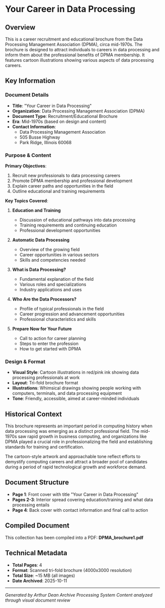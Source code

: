 # Your Career in Data Processing

## Overview
This is a career recruitment and educational brochure from the Data Processing Management Association (DPMA), circa mid-1970s. The brochure is designed to attract individuals to careers in data processing and inform them about the professional benefits of DPMA membership. It features cartoon illustrations showing various aspects of data processing careers.

## Key Information

### Document Details
- **Title**: "Your Career in Data Processing"
- **Organization**: Data Processing Management Association (DPMA)
- **Document Type**: Recruitment/Educational Brochure
- **Era**: Mid-1970s (based on design and content)
- **Contact Information**:
  - Data Processing Management Association
  - 505 Busse Highway
  - Park Ridge, Illinois 60068

### Purpose & Content

**Primary Objectives**:
1. Recruit new professionals to data processing careers
2. Promote DPMA membership and professional development
3. Explain career paths and opportunities in the field
4. Outline educational and training requirements

**Key Topics Covered**:

1. **Education and Training**
   - Discussion of educational pathways into data processing
   - Training requirements and continuing education
   - Professional development opportunities

2. **Automatic Data Processing**
   - Overview of the growing field
   - Career opportunities in various sectors
   - Skills and competencies needed

3. **What is Data Processing?**
   - Fundamental explanation of the field
   - Various roles and specializations
   - Industry applications and uses

4. **Who Are the Data Processors?**
   - Profile of typical professionals in the field
   - Career progression and advancement opportunities
   - Professional characteristics and skills

5. **Prepare Now for Your Future**
   - Call to action for career planning
   - Steps to enter the profession
   - How to get started with DPMA

### Design & Format
- **Visual Style**: Cartoon illustrations in red/pink ink showing data processing professionals at work
- **Layout**: Tri-fold brochure format
- **Illustrations**: Whimsical drawings showing people working with computers, terminals, and data processing equipment
- **Tone**: Friendly, accessible, aimed at career-minded individuals

## Historical Context
This brochure represents an important period in computing history when data processing was emerging as a distinct professional field. The mid-1970s saw rapid growth in business computing, and organizations like DPMA played a crucial role in professionalizing the field and establishing standards for training and certification.

The cartoon-style artwork and approachable tone reflect efforts to demystify computing careers and attract a broader pool of candidates during a period of rapid technological growth and workforce demand.

## Document Structure
- **Page 1**: Front cover with title "Your Career in Data Processing"
- **Pages 2-3**: Interior spread covering education/training and what data processing entails
- **Page 4**: Back cover with contact information and final call to action

## Compiled Document
This collection has been compiled into a PDF: **DPMA_brochure1.pdf**

## Technical Metadata
- **Total Pages**: 4
- **Format**: Scanned tri-fold brochure (4000x3000 resolution)
- **Total Size**: ~15 MB (all images)
- **Date Archived**: 2025-10-11

---
*Generated by Arthur Dean Archive Processing System*
*Content analyzed through visual document review*
